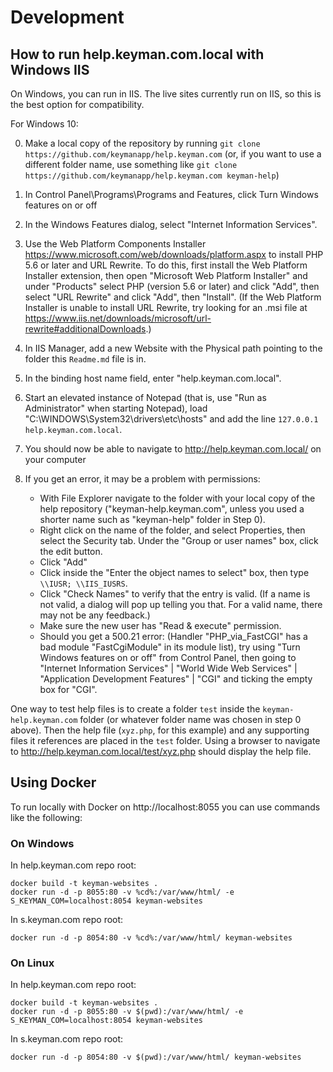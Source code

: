# Development

## How to run help.keyman.com.local with Windows IIS

On Windows, you can run in IIS. The live sites currently run on IIS, so this is the best option
for compatibility.

For Windows 10:

0. Make a local copy of the repository by running `git clone https://github.com/keymanapp/help.keyman.com`
   (or, if you want to use a different folder name, use something like
   `git clone https://github.com/keymanapp/help.keyman.com keyman-help`)
1. In Control Panel\Programs\Programs and Features, click Turn Windows features on or off
2. In the Windows Features dialog, select "Internet Information Services".
3. Use the Web Platform Components Installer <https://www.microsoft.com/web/downloads/platform.aspx>
   to install PHP 5.6 or later and URL Rewrite. To do this, first install the Web Platform Installer
   extension, then open "Microsoft Web Platform Installer" and under "Products" select PHP (version
   5.6 or later) and click "Add", then select "URL Rewrite" and click "Add", then "Install". (If the
   Web Platform Installer is unable to install URL Rewrite, try looking for an .msi file at
   <https://www.iis.net/downloads/microsoft/url-rewrite#additionalDownloads>.)
4. In IIS Manager, add a new Website with the Physical path pointing to the folder this `Readme.md`
   file is in.
5. In the binding host name field, enter "help.keyman.com.local".
6. Start an elevated instance of Notepad (that is, use "Run as Administrator" when starting
   Notepad), load "C:\WINDOWS\System32\drivers\etc\hosts" and add the line
   `127.0.0.1  help.keyman.com.local`.
7. You should now be able to navigate to <http://help.keyman.com.local/> on your computer
8. If you get an error, it may be a problem with permissions:

    - With File Explorer navigate to the folder with your local copy of the help repository ("keyman-help.keyman.com", unless you used a shorter name such as "keyman-help" folder in Step 0).
    - Right click on the name of the folder, and select Properties, then select the Security tab. Under the "Group or user names" box, click the edit button.
    - Click "Add"
    - Click inside the "Enter the object names to select" box, then type `\\IUSR; \\IIS_IUSRS`.
    - Click "Check Names" to verify that the entry is valid. (If a name is not valid, a dialog will pop up telling you that. For a valid name, there may not be any feedback.)
    - Make sure the new user has "Read & execute" permission.
    - Should you get a 500.21 error: (Handler "PHP_via_FastCGI" has a bad module "FastCgiModule" in its module list), try using "Turn Windows features on or off" from Control Panel, then going to "Internet Information Services" | "World Wide Web Services" | "Application Development Features" | "CGI" and ticking the empty box for "CGI".

One way to test help files is to create a folder `test` inside the `keyman-help.keyman.com` folder
(or whatever folder name was chosen in step 0 above).
Then the help file (`xyz.php`, for this example) and any supporting files it references are placed in
the `test` folder.
Using a browser to navigate to <http://help.keyman.com.local/test/xyz.php> should display the
help file.

## Using Docker

To run locally with Docker on http://localhost:8055 you can use commands like the following:

### On Windows

In help.keyman.com repo root:

    docker build -t keyman-websites .
    docker run -d -p 8055:80 -v %cd%:/var/www/html/ -e S_KEYMAN_COM=localhost:8054 keyman-websites

In s.keyman.com repo root:

    docker run -d -p 8054:80 -v %cd%:/var/www/html/ keyman-websites

### On Linux

In help.keyman.com repo root:

    docker build -t keyman-websites .
    docker run -d -p 8055:80 -v $(pwd):/var/www/html/ -e S_KEYMAN_COM=localhost:8054 keyman-websites

In s.keyman.com repo root:

    docker run -d -p 8054:80 -v $(pwd):/var/www/html/ keyman-websites

